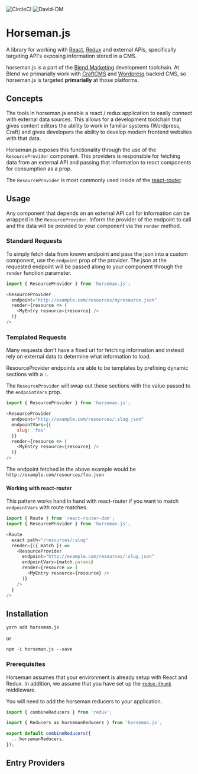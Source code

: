![CircleCI](https://circleci.com/gh/BlendMarketing/horseman.js.svg?style=svg&circle-token=f8c7c6e3c3d2e0428d9782e733b6a8ac6ef8e94c)
![David-DM](https://david-dm.org/blendmarketing/horseman.js.svg)

# Horseman.js

A library for working with [React][react], [Redux][redux] and external APIs,
specifically targeting API's exposing information stored in a CMS.

horseman.js is a part of the [Blend Marketing](https://blend.marketing)
development toolchain. At Blend we primarially work with [CraftCMS][craft] and
[Wordpress][wp] backed CMS, so horseman.js is targeted **primarially** at those
platforms.

## Concepts

The tools in horseman.js enable a react / redux application to easily connect
with external data sources. This allows for a development toolchain that gives
content editors the ability to work in familiar systems (Wordpress, Craft) and
gives developers the ability to develop modern frontend websites with that data.

Horseman.js exposes this functionality through the use of the `ResourceProvider`
component. This providers is responsible for fetching data from an external
API and passing that information to react components for consumption as a prop.

The `ResourceProvider` is most commonly used inside of the
[react-router][router].

## Usage
Any component that depends on an external API call for information can be
wrapped in the `ResourceProvider`. Inform the provider of the endpoint to call
and the data will be provided to your component via the `render` method.

### Standard Requests
To simply fetch data from known endpoint and pass the json into a custom
component, use the `endpoint` prop of the provider. The json at the requested
endpoint will be passed along to your component through the `render` function
parameter.

```js
import { ResourceProvider } from 'horseman.js';

<ResourceProvider
  endpoint="http://example.com/resources/myresource.json"
  render={resource => (
    <MyEntry resource={resource} />
  )}
/>
```

### Templated Requests

Many requests don't have a fixed url for fetching information and instead rely
on external data to determine what information to load.

ResourceProvider endpoints are able to be templates by prefixing dynamic
sections with a `:`.

The `ResourceProvider` will swap out these sections with the value passed to the
`endpointVars` prop.

```js
import { ResourceProvider } from 'horseman.js';

<ResourceProvider
  endpoint="http://example.com/resources/:slug.json"
  endpointVars={{
    slug: 'foo'
  }}
  render={resource => (
    <MyEntry resource={resource} />
  )}
/>
```

The endpoint fetched in the above example would be
`http://example.com/resources/foo.json`

#### Working with react-router

This pattern works hand in hand with react-router if you want to match
`endpointVars` with route matches.

```js
import { Route } from 'react-router-dom';
import { ResourceProvider } from 'horseman.js';

<Route
  exact path="/resources/:slug"
  render={({ match }) =>
    <ResourceProvider
      endpoint="http://example.com/resources/:slug.json"
      endpointVars={match.params}
      render={resource => (
        <MyEntry resource={resource} />
      )}
    />
  }
/>
```

## Installation

`yarn add horseman.js`

or

`npm -i horseman.js --save`

### Prerequisites

Horseman assumes that your environment is already setup with React and Redux.
In addition, we assume that you have set up the [`redux-thunk`][thunk]
middleware.

You will need to add the horseman reducers to your application.

```js
import { combineReducers } from 'redux';

import { Reducers as horsemanReducers } from 'horseman.js';

export default combineReducers({
  ...horsemanReducers,
});
```

## Entry Providers

[react]: https://facebook.github.io/react/
[redux]: http://redux.js.org/
[craft]: https://craftcms.com/
[wp]: https://wordpress.org/
[router]: https://reacttraining.com/react-router/web/guides/quick-start
[thunk]: https://github.com/gaearon/redux-thunk
